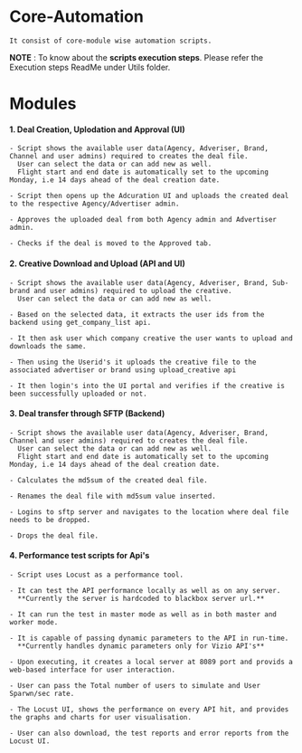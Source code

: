 # Core-Automation
    
    It consist of core-module wise automation scripts.
    
**NOTE** : To know about the **scripts execution steps**. Please refer the Execution steps ReadMe under Utils folder.
# Modules
####  1. Deal Creation, Uplodation and Approval (UI)

    - Script shows the available user data(Agency, Adveriser, Brand, Channel and user admins) required to creates the deal file.
      User can select the data or can add new as well. 
      Flight start and end date is automatically set to the upcoming Monday, i.e 14 days ahead of the deal creation date. 
    
    - Script then opens up the Adcuration UI and uploads the created deal to the respective Agency/Advertiser admin.

    - Approves the uploaded deal from both Agency admin and Advertiser admin.

    - Checks if the deal is moved to the Approved tab.
    
####  2. Creative Download and Upload (API and UI)

    - Script shows the available user data(Agency, Adveriser, Brand, Sub-brand and user admins) required to upload the creative.
      User can select the data or can add new as well.
    
    - Based on the selected data, it extracts the user ids from the backend using get_company_list api.

    - It then ask user which company creative the user wants to upload and downloads the same.

    - Then using the Userid's it uploads the creative file to the associated advertiser or brand using upload_creative api

    - It then login's into the UI portal and verifies if the creative is been successfully uploaded or not.

####  3. Deal transfer through SFTP (Backend)

    - Script shows the available user data(Agency, Adveriser, Brand, Channel and user admins) required to creates the deal file.
      User can select the data or can add new as well. 
      Flight start and end date is automatically set to the upcoming Monday, i.e 14 days ahead of the deal creation date.

    - Calculates the md5sum of the created deal file.

    - Renames the deal file with md5sum value inserted.

    - Logins to sftp server and navigates to the location where deal file needs to be dropped.

    - Drops the deal file.
####  4. Performance test scripts for Api's

    - Script uses Locust as a performance tool.

    - It can test the API performance locally as well as on any server.
      **Currently the server is hardcoded to blackbox server url.**

    - It can run the test in master mode as well as in both master and worker mode.

    - It is capable of passing dynamic parameters to the API in run-time.
      **Currently handles dynamic parameters only for Vizio API's**

    - Upon executing, it creates a local server at 8089 port and provids a web-based interface for user interaction.

    - User can pass the Total number of users to simulate and User Sparwn/sec rate.

    - The Locust UI, shows the performance on every API hit, and provides the graphs and charts for user visualisation.

    - User can also download, the test reports and error reports from the Locust UI.
